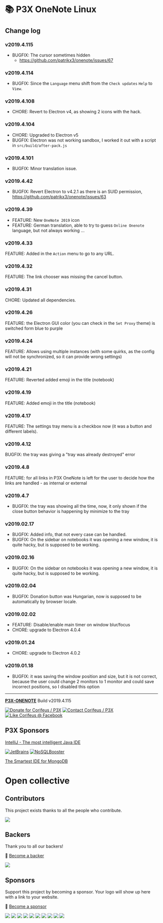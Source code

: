 [//]: #@corifeus-header

# 📚 P3X OneNote Linux

                        
[//]: #@corifeus-header:end

## Change log

### v2019.4.115
* BUGFIX: The cursor sometimes hidden
  * https://github.com/patrikx3/onenote/issues/67

### v2019.4.114
* BUGFIX: Since the `Language` menu shift from the `Check updates` `Help` to `View`.

### v2019.4.108
* CHORE: Revert to Electron v4, as showing 2 icons with the hack.

### v2019.4.104
* CHORE: Upgraded to Electron v5
* BUGFIX: Electron was not working sandbox, I worked it out with a script in `src/build/after-pack.js`

### v2019.4.101
* BUGFIX: Minor translation issue.

### v2019.4.42
* BUGFIX: Revert Electron to v4.2.1 as there is an SUID permission, https://github.com/patrikx3/onenote/issues/63

### v2019.4.39
* FEATURE: New `OneNote 2019` icon
* FEATURE: German translation, able to try to guess `Online Onenote` language, but not always working ...

### v2019.4.33
FEATURE: Added in the `Action` menu to go to any URL.

### v2019.4.32
FEATURE: The link chooser was missing the cancel button.

### v2019.4.31
CHORE: Updated all dependencies.

### v2019.4.26
FEATURE: the Electron GUI color (you can check in the `Set Proxy` theme) is switched form blue to purple

### v2019.4.24
FEATURE: Allows using multiple instances (with some quirks, as the config will not be synchronized, so it can provide wrong settings)

### v2019.4.21
FEATURE: Reverted added emoji in the title (notebook)

### v2019.4.19
FEATURE: Added emoji in the title (notebook)

### v2019.4.17
FEATURE: The settings tray menu is a checkbox now (it was a button and different labels).

### v2019.4.12
BUGFIX: the tray was giving a "tray was already destroyed" error

### v2019.4.8
FEATURE: for all links in P3X OneNote is left for the user to decide how the links are handled - as internal or external

### v2019.4.7
* BUGFIX: the tray was showing all the time, now, it only shown if the close button behavior is happening by minimize to the tray

### v2019.02.17
* BUGFIX: Added info, that not every case can be handled.
* BUGFIX: On the sidebar on notebooks it was opening a new window, it is quite hacky, but is supposed to be working.

### v2019.02.16
* BUGFIX: On the sidebar on notebooks it was opening a new window, it is quite hacky, but is supposed to be working.

### v2019.02.04
* BUGFIX: Donation button was Hungarian, now is supposed to be automatically by browser locale.

### v2019.02.02
* FEATURE: Disable/enable main timer on window blur/focus
* CHORE: upgrade to Electron 4.0.4 


### v2019.01.24
* CHORE: upgrade to Electron 4.0.2 

### v2019.01.18
* BUGFIX: it was saving the window position and size, but it is not correct, because the user could change 2 monitors to 1 monitor and could save incorrect positions, so I disabled this option


[//]: #@corifeus-footer

---

[**P3X-ONENOTE**](https://pages.corifeus.com/onenote) Build v2019.4.115 

[![Donate for Corifeus / P3X](https://img.shields.io/badge/Donate-Corifeus-003087.svg)](https://www.paypal.com/cgi-bin/webscr?cmd=_s-xclick&hosted_button_id=QZVM4V6HVZJW6)  [![Contact Corifeus / P3X](https://img.shields.io/badge/Contact-P3X-ff9900.svg)](https://www.patrikx3.com/en/front/contact) [![Like Corifeus @ Facebook](https://img.shields.io/badge/LIKE-Corifeus-3b5998.svg)](https://www.facebook.com/corifeus.software) 


## P3X Sponsors

[IntelliJ - The most intelligent Java IDE](https://www.jetbrains.com/?from=patrikx3)
  
[![JetBrains](https://cdn.corifeus.com/assets/svg/jetbrains-logo.svg)](https://www.jetbrains.com/?from=patrikx3) [![NoSQLBooster](https://cdn.corifeus.com/assets/png/nosqlbooster-70x70.png)](https://www.nosqlbooster.com/)

[The Smartest IDE for MongoDB](https://www.nosqlbooster.com)
  
  


# Open collective

## Contributors

This project exists thanks to all the people who contribute.  
   
<a href="https://github.com/patrikx3/onenote/graphs/contributors"><img src="https://opencollective.com/p3x-onenote/contributors.svg?width=890&button=false" /></a>


## Backers

Thank you to all our backers!   
  
🙏 [Become a backer](https://opencollective.com/p3x-onenote#backer)
  
<a href="https://opencollective.com/p3x-onenote#backers" target="_blank"><img src="https://opencollective.com/p3x-onenote/backers.svg?width=890"></a>


## Sponsors

Support this project by becoming a sponsor. Your logo will show up here with a link to your website. 
  
🙏 [Become a sponsor](https://opencollective.com/p3x-onenote#sponsor)  
  
<a href="https://opencollective.com/p3x-onenote/sponsor/0/website" target="_blank"><img src="https://opencollective.com/p3x-onenote/sponsor/0/avatar.svg"></a>
<a href="https://opencollective.com/p3x-onenote/sponsor/1/website" target="_blank"><img src="https://opencollective.com/p3x-onenote/sponsor/1/avatar.svg"></a>
<a href="https://opencollective.com/p3x-onenote/sponsor/2/website" target="_blank"><img src="https://opencollective.com/p3x-onenote/sponsor/2/avatar.svg"></a>
<a href="https://opencollective.com/p3x-onenote/sponsor/3/website" target="_blank"><img src="https://opencollective.com/p3x-onenote/sponsor/3/avatar.svg"></a>
<a href="https://opencollective.com/p3x-onenote/sponsor/4/website" target="_blank"><img src="https://opencollective.com/p3x-onenote/sponsor/4/avatar.svg"></a>
<a href="https://opencollective.com/p3x-onenote/sponsor/5/website" target="_blank"><img src="https://opencollective.com/p3x-onenote/sponsor/5/avatar.svg"></a>
<a href="https://opencollective.com/p3x-onenote/sponsor/6/website" target="_blank"><img src="https://opencollective.com/p3x-onenote/sponsor/6/avatar.svg"></a>
<a href="https://opencollective.com/p3x-onenote/sponsor/7/website" target="_blank"><img src="https://opencollective.com/p3x-onenote/sponsor/7/avatar.svg"></a>
<a href="https://opencollective.com/p3x-onenote/sponsor/8/website" target="_blank"><img src="https://opencollective.com/p3x-onenote/sponsor/8/avatar.svg"></a>
<a href="https://opencollective.com/p3x-onenote/sponsor/9/website" target="_blank"><img src="https://opencollective.com/p3x-onenote/sponsor/9/avatar.svg"></a>
        
 

[//]: #@corifeus-footer:end
